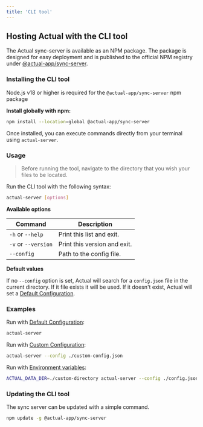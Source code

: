 ```yaml
---
title: 'CLI tool'
---
```


## Hosting Actual with the CLI tool

The Actual sync-server is available as an NPM package. The package is designed for easy deployment and is published to the official NPM registry under [@actual-app/sync-server](https://www.npmjs.com/package/@actual-app/sync-server).

### Installing the CLI tool

Node.js v18 or higher is required for the `@actual-app/sync-server` npm package

**Install globally with npm:**

```bash
npm install --location=global @actual-app/sync-server
```

Once installed, you can execute commands directly from your terminal using `actual-server`.

### Usage

> Before running the tool, navigate to the directory that you wish your files to be located.

Run the CLI tool with the following syntax:

```bash
actual-server [options]
```

**Available options**

| Command             | Description                  |
| ------------------- | ---------------------------- |
| `-h` or `--help`    | Print this list and exit.    |
| `-v` or `--version` | Print this version and exit. |
| `--config`          | Path to the config file.     |

**Default values**

If no `--config` option is set, Actual will search for a `config.json` file in the current directory. If it file exists it will be used. If it doesn't exist, Actual will set a [Default Configuration](../config/index.md).


### Examples

Run with [Default Configuration](../config/index.md):

```bash
actual-server
```

Run with [Custom Configuration](../config/index.md):

```bash
actual-server --config ./custom-config.json
```

Run with [Environment variables](../config/index.md):

```bash
ACTUAL_DATA_DIR=./custom-directory actual-server --config ./config.json
```

### Updating the CLI tool

The sync server can be updated with a simple command.

```bash
npm update -g @actual-app/sync-server
```
